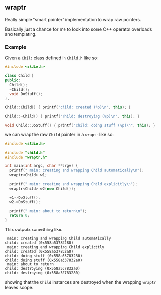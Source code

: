 ## wraptr

Really simple "smart pointer" implementation to wrap raw pointers.

Basically just a chance for me to look into some C++ operator overloads and templating.

### Example

Given a `Child` class defined in `Child.h` like so:

```c++
#include <stdio.h>

class Child {
public:
  Child();
  ~Child();
  void DoStuff();
};

Child::Child() { printf("child: created (%p)\n", this); }

Child::~Child() { printf("child: destroying (%p)\n", this); }

void Child::DoStuff() { printf("child: doing stuff (%p)\n", this); }
```

we can wrap the raw `Child` pointer in a `wraptr` like so:

```c++
#include <stdio.h>

#include "child.h"
#include "wraptr.h"

int main(int argc, char **argv) {
  printf(" main: creating and wrapping Child automatically\n");
  wraptr<Child> w1;

  printf(" main: creating and wrapping Child explicitly\n");
  wraptr<Child> w2(new Child());

  w1->DoStuff();
  w2->DoStuff();

  printf(" main: about to return\n");
  return 0;
}
```

This outputs something like:

```
 main: creating and wrapping Child automatically
child: created (0x558a53783280)
 main: creating and wrapping Child explicitly
child: created (0x558a537832a0)
child: doing stuff (0x558a53783280)
child: doing stuff (0x558a537832a0)
 main: about to return
child: destroying (0x558a537832a0)
child: destroying (0x558a53783280)
```

showing that the `Child` instances are destroyed when the wrapping `wraptr` leaves scope.
